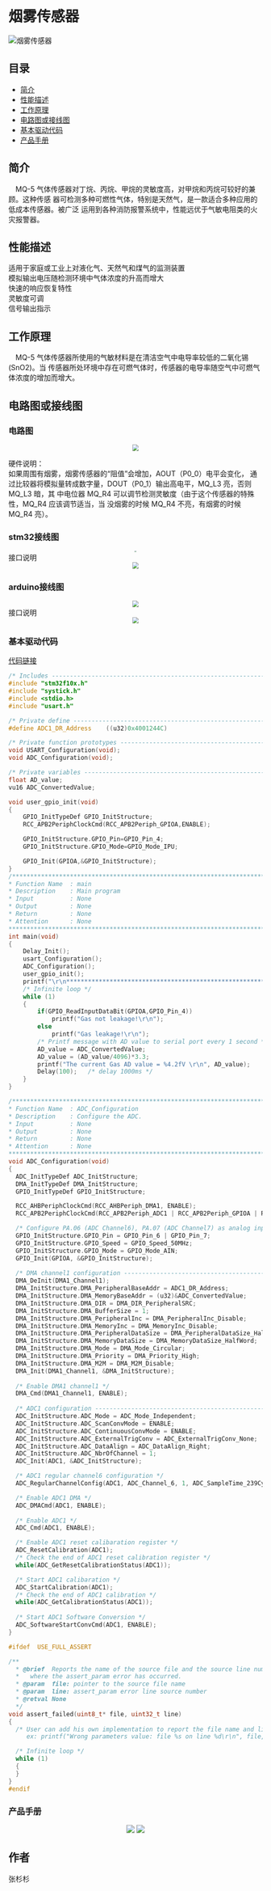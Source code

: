 # 烟雾传感器
![烟雾传感器](./烟雾传感器.png)
## 目录
* [简介](#简介)
* [性能描述](#性能描述)
* [工作原理](#工作原理)
* [电路图或接线图](#电路图或接线图)
* [基本驱动代码](#基本驱动代码)
* [产品手册](#产品手册)

<a introduction="简介"></a>
## 简介
&emsp;MQ-5 气体传感器对丁烷、丙烷、甲烷的灵敏度高，对甲烷和丙烷可较好的兼顾。这种传感
器可检测多种可燃性气体，特别是天然气，是一款适合多种应用的低成本传感器。被广泛
运用到各种消防报警系统中，性能远优于气敏电阻类的火灾报警器。

<a performance="性能描述"></a>
## 性能描述
适用于家庭或工业上对液化气、天然气和煤气的监测装置<br/>
模拟输出电压随检测环境中气体浓度的升高而增大<br/>
快速的响应恢复特性<br/>
灵敏度可调<br/>
信号输出指示<br/>

<a work="工作原理"></a>
## 工作原理
&emsp;MQ-5 气体传感器所使用的气敏材料是在清洁空气中电导率较低的二氧化锡(SnO2)。当
传感器所处环境中存在可燃气体时，传感器的电导率随空气中可燃气体浓度的增加而增大。<br/>


<a picture="电路图或接线图"></a>
## 电路图或接线图
### 电路图
<div align=center>
<img src="./电路图.png" style="zoom:80%" />
</div>

硬件说明：<br/>
如果周围有烟雾，烟雾传感器的“阻值”会增加，AOUT（P0_0）电平会变化，
通过比较器将模拟量转成数字量，DOUT（P0_1）输出高电平，MQ_L3 亮，否则 MQ_L3 暗，其
中电位器 MQ_R4 可以调节检测灵敏度（由于这个传感器的特殊性，MQ_R4 应该调节适当，当
没烟雾的时候 MQ_R4 不亮，有烟雾的时候 MQ_R4 亮）。<br/>

### stm32接线图
<div align=center>
<img src="./stm32接线图.png" style="zoom:20%" />
</div>
接口说明<br/>
<div align=center>
<img src="./stm32.png" style="zoom:80%" />
</div>

### arduino接线图
<div align=center>
<img src="./arduino接线图.png" style="zoom:80%" />
</div>
接口说明<br/>
<div align=center>
<img src="./arduino.png" style="zoom:75%" />
</div>

<a daima="基本驱动代码"></a>
### 基本驱动代码
[代码链接]()
```cpp
/* Includes ------------------------------------------------------------------*/
#include "stm32f10x.h"
#include "systick.h"
#include <stdio.h>
#include "usart.h"

/* Private define ------------------------------------------------------------*/
#define ADC1_DR_Address    ((u32)0x4001244C)

/* Private function prototypes -----------------------------------------------*/
void USART_Configuration(void);
void ADC_Configuration(void);

/* Private variables ---------------------------------------------------------*/
float AD_value;
vu16 ADC_ConvertedValue;

void user_gpio_init(void)
{
	GPIO_InitTypeDef GPIO_InitStructure;
	RCC_APB2PeriphClockCmd(RCC_APB2Periph_GPIOA,ENABLE);

	GPIO_InitStructure.GPIO_Pin=GPIO_Pin_4;
    GPIO_InitStructure.GPIO_Mode=GPIO_Mode_IPU;

	GPIO_Init(GPIOA,&GPIO_InitStructure);
}
/*******************************************************************************
* Function Name  : main
* Description    : Main program
* Input          : None
* Output         : None
* Return         : None
* Attention		 : None
*******************************************************************************/
int main(void)
{
	Delay_Init();
	usart_Configuration();
	ADC_Configuration();
	user_gpio_init();
  	printf("\r\n****************************************************************\r\n");
  	/* Infinite loop */
  	while (1)
  	{
		if(GPIO_ReadInputDataBit(GPIOA,GPIO_Pin_4))
			printf("Gas not leakage!\r\n");
		else
			printf("Gas leakage!\r\n");
    	/* Printf message with AD value to serial port every 1 second */
	  	AD_value = ADC_ConvertedValue;
	  	AD_value = (AD_value/4096)*3.3;
    	printf("The current Gas AD value = %4.2fV \r\n", AD_value);
	  	Delay(100);   /* delay 1000ms */
	}
}

/*******************************************************************************
* Function Name  : ADC_Configuration
* Description    : Configure the ADC.
* Input          : None
* Output         : None
* Return         : None
* Attention		 : None
*******************************************************************************/
void ADC_Configuration(void)
{
  ADC_InitTypeDef ADC_InitStructure;
  DMA_InitTypeDef DMA_InitStructure;
  GPIO_InitTypeDef GPIO_InitStructure;

  RCC_AHBPeriphClockCmd(RCC_AHBPeriph_DMA1, ENABLE);
  RCC_APB2PeriphClockCmd(RCC_APB2Periph_ADC1 | RCC_APB2Periph_GPIOA | RCC_APB2Periph_AFIO, ENABLE);

  /* Configure PA.06 (ADC Channel6), PA.07 (ADC Channel7) as analog input -------------------------*/
  GPIO_InitStructure.GPIO_Pin = GPIO_Pin_6 | GPIO_Pin_7;
  GPIO_InitStructure.GPIO_Speed = GPIO_Speed_50MHz;
  GPIO_InitStructure.GPIO_Mode = GPIO_Mode_AIN;
  GPIO_Init(GPIOA, &GPIO_InitStructure);   
   
  /* DMA channel1 configuration ----------------------------------------------*/
  DMA_DeInit(DMA1_Channel1);
  DMA_InitStructure.DMA_PeripheralBaseAddr = ADC1_DR_Address;
  DMA_InitStructure.DMA_MemoryBaseAddr = (u32)&ADC_ConvertedValue;
  DMA_InitStructure.DMA_DIR = DMA_DIR_PeripheralSRC;
  DMA_InitStructure.DMA_BufferSize = 1;
  DMA_InitStructure.DMA_PeripheralInc = DMA_PeripheralInc_Disable;
  DMA_InitStructure.DMA_MemoryInc = DMA_MemoryInc_Disable;
  DMA_InitStructure.DMA_PeripheralDataSize = DMA_PeripheralDataSize_HalfWord;
  DMA_InitStructure.DMA_MemoryDataSize = DMA_MemoryDataSize_HalfWord;
  DMA_InitStructure.DMA_Mode = DMA_Mode_Circular;
  DMA_InitStructure.DMA_Priority = DMA_Priority_High;
  DMA_InitStructure.DMA_M2M = DMA_M2M_Disable;
  DMA_Init(DMA1_Channel1, &DMA_InitStructure);
  
  /* Enable DMA1 channel1 */
  DMA_Cmd(DMA1_Channel1, ENABLE);
    
  /* ADC1 configuration ------------------------------------------------------*/
  ADC_InitStructure.ADC_Mode = ADC_Mode_Independent;
  ADC_InitStructure.ADC_ScanConvMode = ENABLE;
  ADC_InitStructure.ADC_ContinuousConvMode = ENABLE;
  ADC_InitStructure.ADC_ExternalTrigConv = ADC_ExternalTrigConv_None;
  ADC_InitStructure.ADC_DataAlign = ADC_DataAlign_Right;
  ADC_InitStructure.ADC_NbrOfChannel = 1;
  ADC_Init(ADC1, &ADC_InitStructure);

  /* ADC1 regular channel6 configuration */ 
  ADC_RegularChannelConfig(ADC1, ADC_Channel_6, 1, ADC_SampleTime_239Cycles5);

  /* Enable ADC1 DMA */
  ADC_DMACmd(ADC1, ENABLE);
  
  /* Enable ADC1 */
  ADC_Cmd(ADC1, ENABLE);

  /* Enable ADC1 reset calibaration register */   
  ADC_ResetCalibration(ADC1);
  /* Check the end of ADC1 reset calibration register */
  while(ADC_GetResetCalibrationStatus(ADC1));

  /* Start ADC1 calibaration */
  ADC_StartCalibration(ADC1);
  /* Check the end of ADC1 calibration */
  while(ADC_GetCalibrationStatus(ADC1));
     
  /* Start ADC1 Software Conversion */ 
  ADC_SoftwareStartConvCmd(ADC1, ENABLE);
}

#ifdef  USE_FULL_ASSERT

/**
  * @brief  Reports the name of the source file and the source line number
  *   where the assert_param error has occurred.
  * @param  file: pointer to the source file name
  * @param  line: assert_param error line source number
  * @retval None
  */
void assert_failed(uint8_t* file, uint32_t line)
{ 
  /* User can add his own implementation to report the file name and line number,
     ex: printf("Wrong parameters value: file %s on line %d\r\n", file, line) */

  /* Infinite loop */
  while (1)
  {
  }
}
#endif

```

<a shouce="产品手册"></a>
### 产品手册

<div align=center>
<img src="./shouce1.png" style="zoom:100%" />
<img src="./shouce2.png" style="zoom:100%" />
</div>

## 作者
张杉杉





